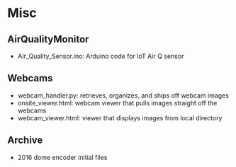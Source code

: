 # Misc

## AirQualityMonitor
- Air_Quality_Sensor.ino: Arduino code for IoT Air Q sensor

## Webcams
- webcam_handler.py: retrieves, organizes, and ships off webcam images
- onsite_viewer.html: webcam viewer that pulls images straight off the webcams
- webcam_viewer.html: viewer that displays images from local directory

## Archive
- 2016 dome encoder initial files
